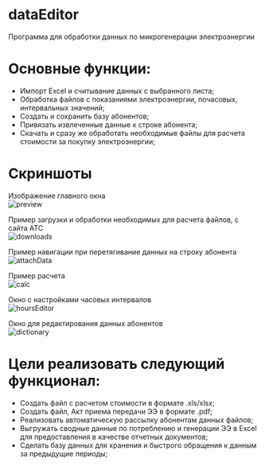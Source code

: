 # dataEditor
Программа для обработки данных по микрогенерации электроэнергии

 # Основные функции:
* Импорт Excel и считывание данных с выбранного листа;
* Обработка файлов с показаниями электроэнергии, почасовых, интервальных значений;
* Создать и сохранить базу абонентов;
* Привязать извлеченные данные к строке абонента;
* Скачать и сразу же обработать необходимые файлы для расчета стоимости за покупку электроэнергии;

# Скриншоты
Изображение главного окна<br />
![preview](https://github.com/i4759/dataEditor/assets/119947616/735fb74a-b1e0-4fd1-aa50-f85e720f984f)

Пример загрузки и обработки необходимых для расчета файлов, с сайта АТС<br />
![downloads](https://github.com/i4759/dataEditor/assets/119947616/a22f0faa-1cc8-4b0f-bc75-2b80dc06e305)

Пример навигации при перетягивание данных на строку абонента<br />
![attachData](https://github.com/i4759/dataEditor/assets/119947616/0248ae11-1e38-447f-9de0-a6d985a4cd65)

Пример расчета<br />
![calc](https://github.com/i4759/dataEditor/assets/119947616/ad419019-b90a-44b5-8ac5-46a0da05fa80)

Окно с настройками часовых интервалов<br />
![hoursEditor](https://github.com/i4759/dataEditor/assets/119947616/26374b15-e9eb-4f49-ae15-b168b366e791)

Окно для редактирования данных абонентов<br />
![dictionary](https://github.com/i4759/dataEditor/assets/119947616/fb826dfd-1dfe-421f-9ea5-0ffe615932b1)


 # Цели реализовать следующий функционал:
* Создать файл с расчетом стоимости в формате .xls/xlsx;
* Создать файл, Акт приема передачи ЭЭ в формате .pdf;
* Реализовать автоматическую рассылку абонентам данных файлов;
* Выгружать сводные данные по потреблению и генерации ЭЭ в Excel для предоставления в качестве отчетных документов;
* Сделать базу данных для хранения и быстрого обращения к данным за предыдущие периоды;
